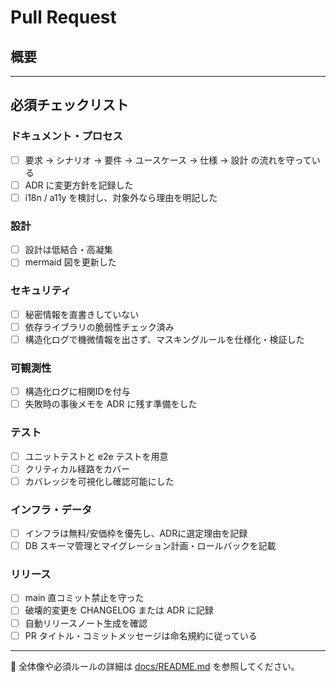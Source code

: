 # Pull Request

## 概要
<!-- このPRの目的・変更点を簡潔に -->

---

## 必須チェックリスト

### ドキュメント・プロセス
- [ ] 要求 → シナリオ → 要件 → ユースケース → 仕様 → 設計 の流れを守っている
- [ ] ADR に変更方針を記録した
- [ ] i18n / a11y を検討し、対象外なら理由を明記した

### 設計
- [ ] 設計は低結合・高凝集
- [ ] mermaid 図を更新した

### セキュリティ
- [ ] 秘密情報を直書きしていない
- [ ] 依存ライブラリの脆弱性チェック済み
- [ ] 構造化ログで機微情報を出さず、マスキングルールを仕様化・検証した

### 可観測性
- [ ] 構造化ログに相関IDを付与
- [ ] 失敗時の事後メモを ADR に残す準備をした

### テスト
- [ ] ユニットテストと e2e テストを用意
- [ ] クリティカル経路をカバー
- [ ] カバレッジを可視化し確認可能にした

### インフラ・データ
- [ ] インフラは無料/安価枠を優先し、ADRに選定理由を記録
- [ ] DB スキーマ管理とマイグレーション計画・ロールバックを記載

### リリース
- [ ] main 直コミット禁止を守った
- [ ] 破壊的変更を CHANGELOG または ADR に記録
- [ ] 自動リリースノート生成を確認
- [ ] PR タイトル・コミットメッセージは命名規約に従っている

---

📖 全体像や必須ルールの詳細は [docs/README.md](../docs/README.md) を参照してください。
